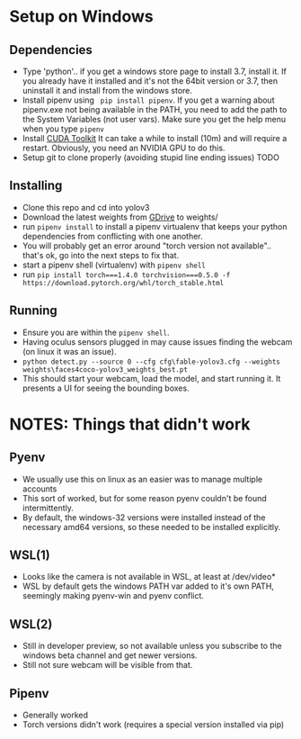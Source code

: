 # Setup on Windows

Dependencies
---------
- Type 'python'.. if you get a windows store page to install 3.7, install it.
  If you already have it installed and it's not the 64bit version or 3.7, then uninstall it and install from the windows store.
- Install pipenv using ` pip install pipenv`. If you get a warning about pipenv.exe not being available in the PATH,
  you need to add the path to the System Variables (not user vars). Make sure you get the help menu when you type `pipenv`
- Install [CUDA Toolkit](https://developer.nvidia.com/cuda-downloads?target_os=Windows&target_arch=x86_64&target_version=10&target_type=exelocal)
  It can take a while to install (10m) and will require a restart. Obviously, you need an NVIDIA GPU to do this.
- Setup git to clone properly (avoiding stupid line ending issues) TODO

Installing
------
- Clone this repo and cd into yolov3
- Download the latest weights from [GDrive](https://drive.google.com/file/d/1nmZBGyzCbrGcjFM33uuSkHilvzFPzDEZ/view?usp=sharing) to weights/
- run `pipenv install` to install a pipenv virtualenv that keeps your python dependencies from conflicting with one another.
- You will probably get an error around "torch version not available".. that's ok, go into the next steps to fix that.
- start a pipenv shell (virtualenv) with `pipenv shell`
- run `pip install torch===1.4.0 torchvision===0.5.0 -f https://download.pytorch.org/whl/torch_stable.html`

Running
--------
- Ensure you are within the `pipenv shell`.
- Having oculus sensors plugged in may cause issues finding the webcam (on linux it was an issue).
- `python detect.py --source 0 --cfg cfg\fable-yolov3.cfg --weights weights\faces4coco-yolov3_weights_best.pt`
- This should start your webcam, load the model, and start running it. It presents a UI for seeing the bounding boxes.

# NOTES: Things that didn't work

## Pyenv
- We usually use this on linux as an easier was to manage multiple accounts
- This sort of worked, but for some reason pyenv couldn't be found intermittently.
- By default, the windows-32 versions were installed instead of the necessary amd64 versions, so these needed to be installed explicitly.

## WSL(1)

- Looks like the camera is not available in WSL, at least at /dev/video*
- WSL by default gets the windows PATH var added to it's own PATH, seemingly making pyenv-win and pyenv conflict.

## WSL(2)
- Still in developer preview, so not available unless you subscribe to the windows beta channel and get newer versions.
- Still not sure webcam will be visible from that.

## Pipenv

- Generally worked
- Torch versions didn't work (requires a special version installed via pip)

